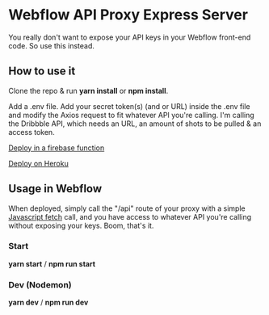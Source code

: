 # Webflow API Proxy Express Server

You really don't want to expose your API keys in your Webflow front-end code. So use this instead.

## How to use it

Clone the repo & run __yarn install__ or __npm install__.

Add a .env file. Add your secret token(s) (and or URL) inside the .env file and modify the Axios request to fit whatever API you're calling. I'm calling the Dribbble API, which needs an URL, an amount of shots to be pulled & an access token. 

[Deploy in a firebase function](https://firebase.google.com/docs/functions/get-started)

[Deploy on Heroku](https://devcenter.heroku.com/articles/deploying-nodejs)

## Usage in Webflow

When deployed, simply call the "/api" route of your proxy with a simple [Javascript fetch](https://developer.mozilla.org/en-US/docs/Web/API/Fetch_API/Using_Fetch) call, and you have access to whatever API you're calling without exposing your keys. Boom, that's it.

### Start 

__yarn start__ / __npm run start__

### Dev (Nodemon)

__yarn dev__ / __npm run dev__